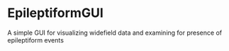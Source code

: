 # EpileptiformGUI

A simple GUI for visualizing widefield data and examining for presence of epileptiform events
